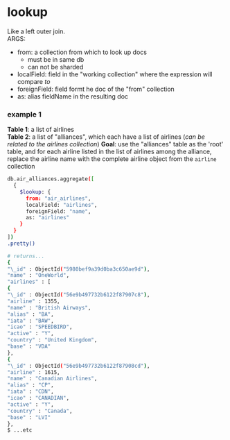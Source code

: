 # lookup
Like a left outer join.  
ARGS:
- from: a collection from which to look up docs
  - must be in same db
  - can not be sharded
- localField: field in the "working collection" where the expression will compare _to_
- foreignField: field formt he doc of the "from" collection
- as: alias fieldName in the resulting doc

### example 1
**Table 1**: a list of airlines  
**Table 2**: a list of "alliances", which each have a list of airlines (_can be related to the airlines collection_)
**Goal**: use the "alliances" table as the 'root' table, and for each airline listed in the list of airlines among the alliance, replace the airline name with the complete airline object from the `airline` collection

```bash
db.air_alliances.aggregate([
  {
    $lookup: { 
      from: "air_airlines", 
      localField: "airlines", 
      foreignField: "name", 
      as: "airlines" 
    }
  }
])
.pretty()

# returns...
{
"\_id" : ObjectId("5980bef9a39d0ba3c650ae9d"),
"name" : "OneWorld",
"airlines" : [
{
"\_id" : ObjectId("56e9b497732b6122f87907c8"),
"airline" : 1355,
"name" : "British Airways",
"alias" : "BA",
"iata" : "BAW",
"icao" : "SPEEDBIRD",
"active" : "Y",
"country" : "United Kingdom",
"base" : "VDA"
},
{
"\_id" : ObjectId("56e9b497732b6122f87908cd"),
"airline" : 1615,
"name" : "Canadian Airlines",
"alias" : "CP",
"iata" : "CDN",
"icao" : "CANADIAN",
"active" : "Y",
"country" : "Canada",
"base" : "LVI"
},
$ ...etc
```

